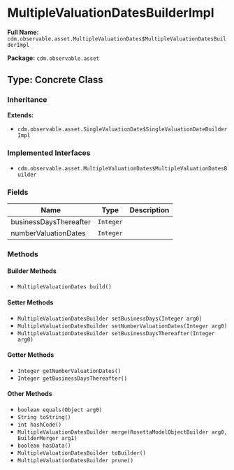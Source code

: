 # MultipleValuationDatesBuilderImpl

**Full Name:** `cdm.observable.asset.MultipleValuationDates$MultipleValuationDatesBuilderImpl`

**Package:** `cdm.observable.asset`

## Type: Concrete Class

### Inheritance

**Extends:**
- `cdm.observable.asset.SingleValuationDate$SingleValuationDateBuilderImpl`

### Implemented Interfaces

- `cdm.observable.asset.MultipleValuationDates$MultipleValuationDatesBuilder`

### Fields

| Name | Type | Description |
|------|------|-------------|
| businessDaysThereafter | `Integer` |  |
| numberValuationDates | `Integer` |  |

### Methods

#### Builder Methods

- `MultipleValuationDates build()`

#### Setter Methods

- `MultipleValuationDatesBuilder setBusinessDays(Integer arg0)`
- `MultipleValuationDatesBuilder setNumberValuationDates(Integer arg0)`
- `MultipleValuationDatesBuilder setBusinessDaysThereafter(Integer arg0)`

#### Getter Methods

- `Integer getNumberValuationDates()`
- `Integer getBusinessDaysThereafter()`

#### Other Methods

- `boolean equals(Object arg0)`
- `String toString()`
- `int hashCode()`
- `MultipleValuationDatesBuilder merge(RosettaModelObjectBuilder arg0, BuilderMerger arg1)`
- `boolean hasData()`
- `MultipleValuationDatesBuilder toBuilder()`
- `MultipleValuationDatesBuilder prune()`

